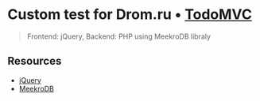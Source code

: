 # Custom test for Drom.ru • [TodoMVC](http://todomvc.com)

> Frontend: jQuery, Backend: PHP using MeekroDB libraly

## Resources

- [jQuery](https://jquery.com/)
- [MeekroDB](http://meekro.com/)
